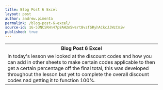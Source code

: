```yaml
---
title: Blog Post 6 Excel
layout: post
author: andrew.pimenta
permalink: /blog-post-6-excel/
source-id: 1G-5UNC5RHn47p8AH2n5wsrt8vzfSRyhACkcJJWzCmiw
published: true
---
```

<table>
  <tr>
    <th>Blog Post 6 Excel</th>
  </tr>
  <tr>
    <td>In today's lesson we looked at the discount codes and how you can add in other sheets to make certain codes applicable to then get a certain percentage off the final total, this was developed throughout the lesson but yet to complete the overall discount codes nad getting it to function 100%.</td>
  </tr>
</table>


